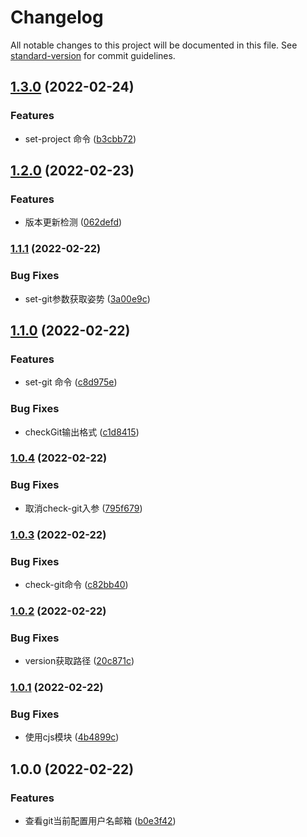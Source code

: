 # Changelog

All notable changes to this project will be documented in this file. See [standard-version](https://github.com/conventional-changelog/standard-version) for commit guidelines.

## [1.3.0](https://github.com/StreakingMan/streakingman-cli/compare/v1.2.0...v1.3.0) (2022-02-24)


### Features

* set-project 命令 ([b3cbb72](https://github.com/StreakingMan/streakingman-cli/commit/b3cbb72d085f02e24658e0d39c6cc43952509132))

## [1.2.0](https://github.com/StreakingMan/streakingman-cli/compare/v1.1.1...v1.2.0) (2022-02-23)


### Features

* 版本更新检测 ([062defd](https://github.com/StreakingMan/streakingman-cli/commit/062defd2b2a7ca652e27edc26a28608c84976714))

### [1.1.1](https://github.com/StreakingMan/streakingman-cli/compare/v1.1.0...v1.1.1) (2022-02-22)


### Bug Fixes

* set-git参数获取姿势 ([3a00e9c](https://github.com/StreakingMan/streakingman-cli/commit/3a00e9c2f6658219cbbe223d787424612efd6985))

## [1.1.0](https://github.com/StreakingMan/streakingman-cli/compare/v1.0.4...v1.1.0) (2022-02-22)


### Features

* set-git 命令 ([c8d975e](https://github.com/StreakingMan/streakingman-cli/commit/c8d975e5534f5784b2795a2e9393b5406d8554ba))


### Bug Fixes

* checkGit输出格式 ([c1d8415](https://github.com/StreakingMan/streakingman-cli/commit/c1d8415000eac5731fcc12ccc4a1d6a415f27a0f))

### [1.0.4](https://github.com/StreakingMan/streakingman-cli/compare/v1.0.3...v1.0.4) (2022-02-22)


### Bug Fixes

* 取消check-git入参 ([795f679](https://github.com/StreakingMan/streakingman-cli/commit/795f67937d4b32599b191ad3e4906eba101cd90e))

### [1.0.3](https://github.com/StreakingMan/streakingman-cli/compare/v1.0.2...v1.0.3) (2022-02-22)


### Bug Fixes

* check-git命令 ([c82bb40](https://github.com/StreakingMan/streakingman-cli/commit/c82bb40deca7b0d9bdc3c826c07fec06155ddc8f))

### [1.0.2](https://github.com/StreakingMan/streakingman-cli/compare/v1.0.1...v1.0.2) (2022-02-22)


### Bug Fixes

* version获取路径 ([20c871c](https://github.com/StreakingMan/streakingman-cli/commit/20c871c5c9140fa8e823637c5cfa9fef0f443a78))

### [1.0.1](https://github.com/StreakingMan/streakingman-cli/compare/v1.0.0...v1.0.1) (2022-02-22)


### Bug Fixes

* 使用cjs模块 ([4b4899c](https://github.com/StreakingMan/streakingman-cli/commit/4b4899caaf40ab81545b5f552318ba102964da67))

## 1.0.0 (2022-02-22)


### Features

* 查看git当前配置用户名邮箱 ([b0e3f42](https://github.com/StreakingMan/streakingman-cli/commit/b0e3f42bc71c23e5b9484d56b1acf41d8e5239b1))
